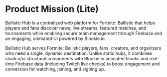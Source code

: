 # Product Mission (Lite)

Ballistic Hub is a centralized web platform for Fortnite: Ballistic that helps players and fans discover news, live streams, featured matches, and tournaments while enabling secure team management through Firebase and an engaging, animated UI powered by Blookie.io.

Ballistic Hub serves Fortnite: Ballistic players, fans, creators, and organizers who need a single, dynamic destination. Unlike static hubs, it combines shadcn/ui structural components with Blookie.io animated blooks and real-time Firebase data (including Twitch live checks) to boost engagement and conversion for watching, joining, and signing up.


